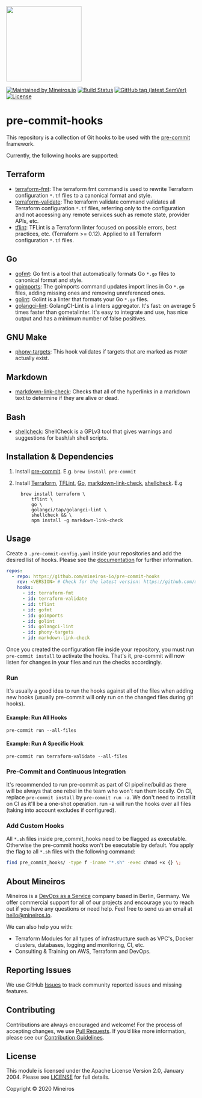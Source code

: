 <img src="https://i.imgur.com/t8IkKoZl.png" width="200"/>

[![Maintained by Mineiros.io](https://img.shields.io/badge/maintained%20by-mineiros.io-00607c.svg)](https://www.mineiros.io/?ref=pre-commit-hooks)
[![Build Status](https://mineiros.semaphoreci.com/badges/build-tools/branches/master.svg?style=shields)](https://mineiros.semaphoreci.com/projects/build-tools)
[![GitHub tag (latest SemVer)](https://img.shields.io/github/v/tag/mineiros-io/pre-commit-hooks.svg?label=latest&sort=semver)](https://github.com/mineiros-io/pre-commit-hooks/releases)
[![License](https://img.shields.io/badge/License-Apache%202.0-brightgreen.svg)](https://opensource.org/licenses/Apache-2.0)

# pre-commit-hooks

This repository is a collection of Git hooks to be used with the
[pre-commit](https://pre-commit.com/) framework.

Currently, the following hooks are supported:

## Terraform

- [terraform-fmt](https://www.terraform.io/docs/commands/fmt.html): The terraform fmt command is used to rewrite
  Terraform configuration `*.tf` files to a canonical format and style.
- [terraform-validate](https://www.terraform.io/docs/commands/validate.html): The terraform validate command validates
  all Terraform configuration `*.tf` files, referring only to the configuration and not accessing any remote services
  such as remote state, provider APIs, etc.
- [tflint](https://github.com/terraform-linters/tflint): TFLint is a Terraform linter focused on possible errors, best
  practices, etc. (Terraform >= 0.12). Applied to all Terraform configuration `*.tf` files.

## Go

- [gofmt](https://golang.org/cmd/gofmt/): Go fmt is a tool that automatically formats Go `*.go` files to canonical
  format and style.
- [goimports](https://godoc.org/golang.org/x/tools/cmd/goimports): The goimports command updates import lines in Go
  `*.go` files, adding missing ones and removing unreferenced ones.
- [golint](https://github.com/golang/lint): Golint is a linter that formats your Go `*.go` files.
- [golangci-lint](https://github.com/golangci/golangci-lint): GolangCI-Lint is a linters aggregator.
  It's fast: on average 5 times faster than gometalinter. It's easy to integrate and use, has nice output and has a
  minimum number of false positives.

## GNU Make

- [phony-targets](https://github.com/mineiros-io/pre-commit-hooks/blob/master/pre_commit_hooks/make/phony-targets.sh):
  This hook validates if targets that are marked as `PHONY` actually exist.

## Markdown

- [markdown-link-check](https://github.com/tcort/markdown-link-check): Checks that all of the hyperlinks in a markdown
  text to determine if they are alive or dead.

## Bash
- [shellcheck](https://github.com/koalaman/shellcheck): ShellCheck is a GPLv3 tool that gives warnings and suggestions
  for bash/sh shell scripts.


## Installation & Dependencies

1. Install [pre-commit](https://pre-commit.com/). E.g. `brew install pre-commit`
1. Install [Terraform](https://www.terraform.io/), [TFLint](https://github.com/terraform-linters/tflint),
  [Go](https://golang.org/), [markdown-link-check](https://github.com/tcort/markdown-link-check),
  [shellcheck](https://github.com/koalaman/shellcheck). E.g

    ``` shell script
      brew install terraform \
          tflint \
          go \
          golangci/tap/golangci-lint \
          shellcheck && \
          npm install -g markdown-link-check
    ```

## Usage

Create a `.pre-commit-config.yaml` inside your repositories and add the desired list of hooks.
Please see the [documentation](https://pre-commit.com/#usage) for further information.

``` yaml
repos:
  - repo: https://github.com/mineiros-io/pre-commit-hooks
    rev: <VERSION> # Check for the latest version: https://github.com/mineiros-io/pre-commit-hooks/releases
    hooks:
      - id: terraform-fmt
      - id: terraform-validate
      - id: tflint
      - id: gofmt
      - id: goimports
      - id: golint
      - id: golangci-lint
      - id: phony-targets
      - id: markdown-link-check
```

Once you created the configuration file inside your repository, you must run `pre-commit install` to activate the hooks.
That's it, pre-commit will now listen for changes in your files and run the checks accordingly.

### Run

It's usually a good idea to run the hooks against all of the files when adding new hooks (usually pre-commit will only
run on the changed files during git hooks).

#### Example: Run All Hooks

``` shell script
pre-commit run --all-files
``` 

#### Example: Run A Specific Hook

``` shell script
pre-commit run terraform-validate --all-files
```

### Pre-Commit and Continuous Integration

It's recommended to run pre-commit as part of CI pipeline/build as there will be always that one rebel in the team
who won't run them locally. On CI, replace `pre-commit install` by `pre-commit run -a`. We don't need to install it on
CI as it'll be a one-shot operation. run -a will run the hooks over all files (taking into account excludes if
configured).

### Add Custom Hooks

All `*.sh` files inside pre_commit_hooks need to be flagged as executable. Otherwise the pre-commit hooks won't be
executable by default. You apply the flag to all `*.sh` files with the following command:

``` bash
find pre_commit_hooks/ -type f -iname "*.sh" -exec chmod +x {} \;
```

## About Mineiros

Mineiros is a [DevOps as a Service](https://mineiros.io/) company based in Berlin, Germany. We offer commercial support
for all of our projects and encourage you to reach out if you have any questions or need help.
Feel free to send us an email at [hello@mineiros.io](mailto:hello@mineiros.io).

We can also help you with:

- Terraform Modules for all types of infrastructure such as VPC's, Docker clusters, databases, logging and monitoring, CI, etc.
- Consulting & Training on AWS, Terraform and DevOps.

## Reporting Issues

We use GitHub [Issues](https://github.com/mineiros-io/pre-commit-hooks/issues)
to track community reported issues and missing features.

## Contributing

Contributions are always encouraged and welcome! For the process of accepting changes, we use
[Pull Requests](https://github.com/mineiros-io/pre-commit-hooks/pulls). If you’d like more information, please
see our [Contribution Guidelines](https://github.com/mineiros-io/pre-commit-hooks/blob/master/CONTRIBUTING.md).

## License

This module is licensed under the Apache License Version 2.0, January 2004.
Please see [LICENSE](https://github.com/mineiros-io/pre-commit-hooks/blob/master/LICENSE) for full details.

Copyright &copy; 2020 Mineiros
